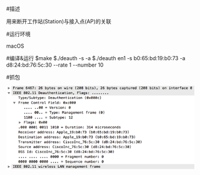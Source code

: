 #描述

用来断开工作站(Station)与接入点(AP)的关联

#运行环境

macOS

#编译&运行
	$make
	$./deauth <interface> -s <Station> -a <Access points>
	$./deauth en1 -s b0:65:bd:19:b0:73 -a d8:24:bd:76:5c:30 --rate 1 --number 10

#抓包

![](./tmp22da96d5.png)
